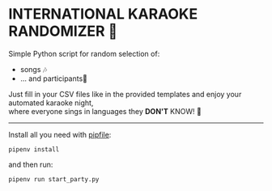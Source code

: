 # INTERNATIONAL KARAOKE RANDOMIZER 🎤

Simple Python script for random selection of: 
 - songs :notes: 
 - ... and participants🕺

Just fill in your CSV files like in the provided templates and enjoy your automated karaoke night, <br/>where 
everyone sings in languages they **DON'T** KNOW! 🥳

---

Install all you need with [pipfile](https://realpython.com/pipenv-guide/):
```
pipenv install
```
and then run:
```
pipenv run start_party.py
```
